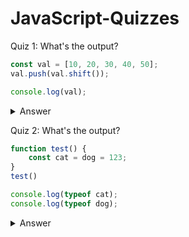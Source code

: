 # JavaScript-Quizzes

Quiz 1: What's the output? 

```JavaScript
const val = [10, 20, 30, 40, 50];
val.push(val.shift());

console.log(val);
``` 
<details>
<summary>Answer</summary>
Let's break it 

<code style="white-space:nowrap;">shift()</code> removes the first element and returns the removed element.

<code style="white-space:nowrap;">push()</code> adds the elements at the end of the array and returns the new length of the array 

<code style="white-space:nowrap;">val.shift()</code> -> removes 10
<code style="white-space:nowrap;">val.push(10)</code> -> 10 back to array's end

Output: [20, 30, 40, 10]

Answer Credit - [Shan Shah](https://twitter.com/codewithshan)

</details>

Quiz 2: What's the output? 

```JavaScript
function test() {
    const cat = dog = 123;
}
test()

console.log(typeof cat);
console.log(typeof dog);
``` 

<details>
<summary>Answer</summary>
The code start execution from invoked <code style="white-space:nowrap;">"test"</code> function. so in <code style="white-space:nowrap;">"test"</code> function, first <code style="white-space:nowrap;">123</code> assigned to <code style="white-space:nowrap;">dog</code> varibale and then the new value of <code style="white-space:nowrap;">dog</code> is assigned to <code style="white-space:nowrap;">cat</code> both value are <code style="white-space:nowrap;">123</code>.
<br/>
<br/>
Now if we <code style="white-space:nowrap;">console.log(typeof cat);</code> it should be <code style="white-space:nowrap;">undefined.</code> because cat is explicity declred with 'const' keyword which makes it local variable and if the execution of function end the local memory vanished.
<br/>
<br/>
<code style="white-space:nowrap;">console.log(typeof dog);</code> → In this line of code should print a <code style="white-space:nowrap;">number</code> because <code style="white-space:nowrap;">dog</code> variable is not explicity declared in the test function. So this becomes a global variable. And global variable can access anywhere. So the output should be <code style="white-space:nowrap;">undefined and number</code>

Answer Credit - [Haroon Hayat](https://twitter.com/hanohayat)

</details>
